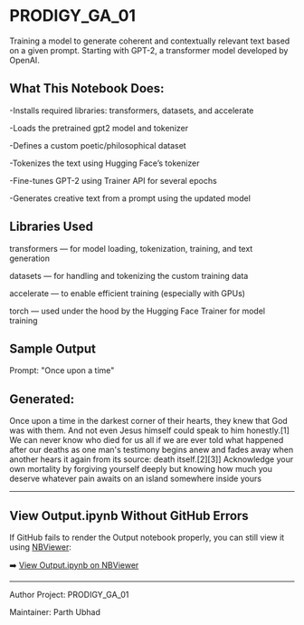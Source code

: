# PRODIGY_GA_01
Training a model to generate coherent and contextually relevant text based on a given prompt. Starting with GPT-2, a transformer model developed by OpenAI.

## What This Notebook Does:
 
-Installs required libraries: transformers, datasets, and accelerate

-Loads the pretrained gpt2 model and tokenizer

-Defines a custom poetic/philosophical dataset

-Tokenizes the text using Hugging Face’s tokenizer

-Fine-tunes GPT-2 using Trainer API for several epochs

-Generates creative text from a prompt using the updated model


## Libraries Used

 transformers — for model loading, tokenization, training, and text generation

 datasets — for handling and tokenizing the custom training data

 accelerate — to enable efficient training (especially with GPUs)

 torch — used under the hood by the Hugging Face Trainer for model training

## Sample Output
Prompt: "Once upon a time"

## Generated:  
Once upon a time in the darkest corner of their hearts, they knew that God was with them. And not even Jesus himself could speak to him honestly.[1]
We can never know who died for us all if we are ever told what happened after our deaths as one man's testimony begins anew and fades away when another hears it again from its source: death itself.[2][3]] Acknowledge your own mortality by forgiving yourself deeply but knowing how much you deserve whatever pain awaits on an island somewhere inside yours
 
---

##  View Output.ipynb Without GitHub Errors

If GitHub fails to render the Output notebook properly, you can still view it using [NBViewer](https://nbviewer.org):


➡️ [View Output.ipynb on NBViewer](https://nbviewer.org/github/Parth-349/PRODIGY_GA_01/blob/main/Output.ipynb)

---

Author
Project: PRODIGY_GA_01

Maintainer: Parth Ubhad






